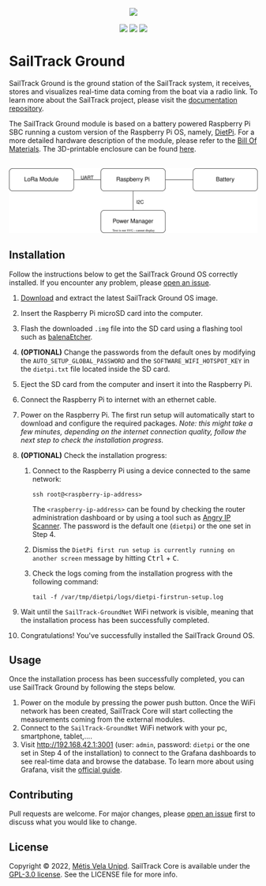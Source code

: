 <p align="center">
  <img src="https://raw.githubusercontent.com/metis-vela-unipd/sailtrack-docs/main/Assets/SailTrack%20Logo.svg" width="180">
</p>

<p align="center">
  <img src="https://img.shields.io/github/license/metis-vela-unipd/sailtrack-ground" />
  <img src="https://img.shields.io/github/v/release/metis-vela-unipd/sailtrack-ground" />
  <img src="https://img.shields.io/github/workflow/status/metis-vela-unipd/sailtrack-ground/Publish%20Release" />
</p>

# SailTrack Ground

SailTrack Ground is the ground station of the SailTrack system, it receives, stores and visualizes real-time data coming from the boat via a radio link. To learn more about the SailTrack project, please visit the [documentation repository](https://github.com/metis-vela-unipd/sailtrack-docs).

The SailTrack Ground module is based on a battery powered Raspberry Pi SBC running a custom version of the Raspberry Pi OS, namely, [DietPi](https://dietpi.com). For a more detailed hardware description of the module, please refer to the [Bill Of Materials](hardware/BOM.csv). The 3D-printable enclosure can be found [here](hardware/STL).

<p align="center">
  <br/>
  <img src="hardware/Connection Diagram.svg">
</p>

## Installation

Follow the instructions below to get the SailTrack Ground OS correctly installed. If you encounter any problem, please [open an issue](https://github.com/metis-vela-unipd/sailtrack-ground/issues/new).

1. [Download](https://github.com/metis-vela-unipd/sailtrack-ground/releases/latest/download/SailTrack-Ground_RPi-ARMv8-Bullseye.7z) and extract the latest SailTrack Ground OS image.

2. Insert the Raspberry Pi microSD card into the computer.

3. Flash the downloaded `.img` file into the SD card using a flashing tool such as [balenaEtcher](https://www.balena.io/etcher/).

4. **(OPTIONAL)** Change the passwords from the default ones by modifying the `AUTO_SETUP_GLOBAL_PASSWORD` and the `SOFTWARE_WIFI_HOTSPOT_KEY` in the `dietpi.txt` file located inside the SD card.

5. Eject the SD card from the computer and insert it into the Raspberry Pi.

6. Connect the Raspberry Pi to internet with an ethernet cable.

7. Power on the Raspberry Pi. The first run setup will automatically start to download and configure the required packages. *Note: this might take a few minutes, depending on the internet connection quality, follow the next step to check the installation progress.*

8. **(OPTIONAL)** Check the installation progress:

   1. Connect to the Raspberry Pi using a device connected to the same network:

      ```
      ssh root@<raspberry-ip-address>
      ```

      The `<raspberry-ip-address>` can be found by checking the router administration dashboard or by using a tool such as [Angry IP Scanner](https://angryip.org). The password is the default one (`dietpi`) or the one set in Step 4.

   2. Dismiss the `DietPi first run setup is currently running on another screen` message by hitting <kbd>Ctrl</kbd> + <kbd>C</kbd>.

   3. Check the logs coming from the installation progress with the following command:

      ```
      tail -f /var/tmp/dietpi/logs/dietpi-firstrun-setup.log
      ```

9. Wait until the `SailTrack-GroundNet` WiFi network is visible, meaning that the installation process has been successfully completed.

10. Congratulations! You've successfully installed the SailTrack Ground OS.

## Usage

Once the installation process has been successfully completed, you can use SailTrack Ground by following the steps below.

1. Power on the module by pressing the power push button. Once the WiFi network has been created, SailTrack Core will start collecting the measurements coming from the external modules.
2. Connect to the `SailTrack-GroundNet` WiFi network with your pc, smartphone, tablet,....
3. Visit http://192.168.42.1:3001 (user: `admin`, password: `dietpi` or the one set in Step 4 of the installation) to connect to the Grafana dashboards to see real-time data and browse the database. To learn more about using Grafana, visit the [official guide](https://grafana.com/docs/grafana/latest/getting-started/getting-started/).

## Contributing

Pull requests are welcome. For major changes, please [open an issue](https://github.com/metis-vela-unipd/sailtrack-ground/issues/new) first to discuss what you would like to change.

## License

Copyright © 2022, [Métis Vela Unipd](https://github.com/metis-vela-unipd). SailTrack Core is available under the [GPL-3.0 license](https://www.gnu.org/licenses/gpl-3.0.en.html). See the LICENSE file for more info. 
